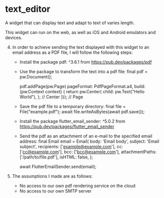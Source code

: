 # text_editor

A widget that can display text and adapt to text of varies length.

This widget can run on the web, as well as iOS and Android emulators and devices.

4. In order to achieve sending the text displayed with this widget to an email address as a PDF file, I will follow the following steps:
    - Install the package pdf: ^3.6.1 from https://pub.dev/packages/pdf
    - Use the package to transform the text into a pdf file:
        final pdf = pw.Document();

        pdf.addPage(pw.Page(
              pageFormat: PdfPageFormat.a4,
              build: (pw.Context context) {
                return pw.Center(
                  child: pw.Text("Hello World"),
                ); // Center
              })); // Page
    - Save the pdf file to a temporary directory:
        final file = File("example.pdf");
        await file.writeAsBytes(await pdf.save());
    - Install the package flutter_email_sender: ^5.0.2 from https://pub.dev/packages/flutter_email_sender
    - Send the pdf as an attachment of an e-mail to the specified email address:
        final Email email = Email(
          body: 'Email body',
          subject: 'Email subject',
          recipients: ['example@example.com'],
          cc: ['cc@example.com'],
          bcc: ['bcc@example.com'],
          attachmentPaths: ['/path/to/file.pdf'],
          isHTML: false,
        );

        await FlutterEmailSender.send(email);

5. The assumptions I made are as follows:
    - No access to our own pdf rendering service on the cloud
    - No access to our own SMTP server